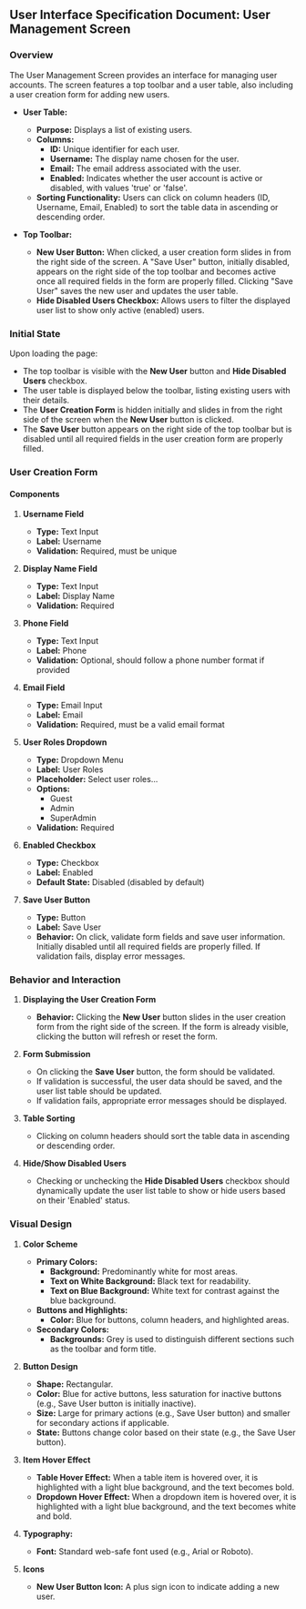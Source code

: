 ## User Interface Specification Document: User Management Screen

### Overview

The User Management Screen provides an interface for managing user accounts. The screen features a top toolbar and a user table, also including a user creation form for adding new users.

- **User Table:** 
  - **Purpose:** Displays a list of existing users.
  - **Columns:**
    - **ID:** Unique identifier for each user.
    - **Username:** The display name chosen for the user.
    - **Email:** The email address associated with the user.
    - **Enabled:** Indicates whether the user account is active or disabled, with values 'true' or 'false'.
  - **Sorting Functionality:** Users can click on column headers (ID, Username, Email, Enabled) to sort the table data in ascending or descending order.

- **Top Toolbar:** 
  - **New User Button:** When clicked, a user creation form slides in from the right side of the screen. A "Save User" button, initially disabled, appears on the right side of the top toolbar and becomes active once all required fields in the form are properly filled. Clicking "Save User" saves the new user and updates the user table.
  - **Hide Disabled Users Checkbox:** Allows users to filter the displayed user list to show only active (enabled) users.


### Initial State

Upon loading the page:
- The top toolbar is visible with the **New User** button and **Hide Disabled Users** checkbox.
- The user table is displayed below the toolbar, listing existing users with their details.
- The **User Creation Form** is hidden initially and slides in from the right side of the screen when the **New User** button is clicked.
- The **Save User** button appears on the right side of the top toolbar but is disabled until all required fields in the user creation form are properly filled.

### User Creation Form

#### Components

1. **Username Field**
   - **Type:** Text Input
   - **Label:** Username
   - **Validation:** Required, must be unique

2. **Display Name Field**
   - **Type:** Text Input
   - **Label:** Display Name
   - **Validation:** Required

3. **Phone Field**
   - **Type:** Text Input
   - **Label:** Phone
   - **Validation:** Optional, should follow a phone number format if provided

4. **Email Field**
   - **Type:** Email Input
   - **Label:** Email
   - **Validation:** Required, must be a valid email format

5. **User Roles Dropdown**
   - **Type:** Dropdown Menu
   - **Label:** User Roles
   - **Placeholder:** Select user roles...
   - **Options:**
     - Guest
     - Admin
     - SuperAdmin
   - **Validation:** Required

6. **Enabled Checkbox**
   - **Type:** Checkbox
   - **Label:** Enabled
   - **Default State:** Disabled (disabled by default)

7. **Save User Button**
   - **Type:** Button
   - **Label:** Save User
   - **Behavior:** On click, validate form fields and save user information. Initially disabled until all required fields are properly filled. If validation fails, display error messages.

### Behavior and Interaction

1. **Displaying the User Creation Form**
   - **Behavior:** Clicking the **New User** button slides in the user creation form from the right side of the screen. If the form is already visible, clicking the button will refresh or reset the form.

2. **Form Submission**
   - On clicking the **Save User** button, the form should be validated.
   - If validation is successful, the user data should be saved, and the user list table should be updated.
   - If validation fails, appropriate error messages should be displayed.

3. **Table Sorting**
   - Clicking on column headers should sort the table data in ascending or descending order.

4. **Hide/Show Disabled Users**
   - Checking or unchecking the **Hide Disabled Users** checkbox should dynamically update the user list table to show or hide users based on their 'Enabled' status.

### Visual Design

1. **Color Scheme**
   - **Primary Colors:**
     - **Background:** Predominantly white for most areas.
     - **Text on White Background:** Black text for readability.
     - **Text on Blue Background:** White text for contrast against the blue background.
   - **Buttons and Highlights:**
     - **Color:** Blue for buttons, column headers, and highlighted areas.
   - **Secondary Colors:**
     - **Backgrounds:** Grey is used to distinguish different sections such as the toolbar and form title.

2. **Button Design**
   - **Shape:** Rectangular.
   - **Color:** Blue for active buttons, less saturation for inactive buttons (e.g., Save User button is initially inactive).
   - **Size:** Large for primary actions (e.g., Save User button) and smaller for secondary actions if applicable.
   - **State:** Buttons change color based on their state (e.g., the Save User button).

3. **Item Hover Effect**
   - **Table Hover Effect:** When a table item is hovered over, it is highlighted with a light blue background, and the text becomes bold.
   - **Dropdown Hover Effect:** When a dropdown item is hovered over, it is highlighted with a light blue background, and the text becomes white and bold.
4. **Typography:**
   - **Font:** Standard web-safe font used (e.g., Arial or Roboto).

5. **Icons**
   - **New User Button Icon:** A plus sign icon to indicate adding a new user.
